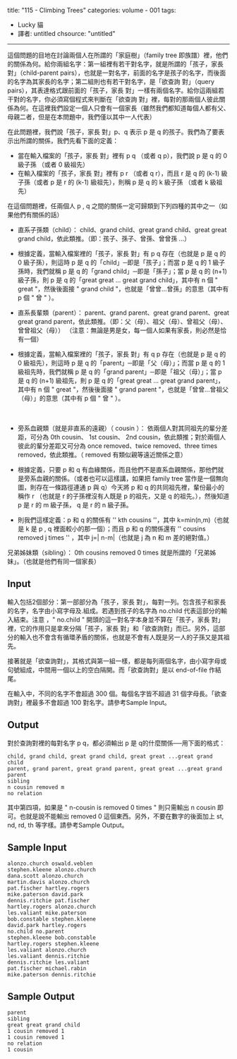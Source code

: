 title: "115 - Climbing Trees"
categories: volume - 001
tags:
- Lucky 貓
- 譯者: untitled
chsource: "untitled"
---

這個問題的目地在討論兩個人在所謂的「家庭樹」（family tree 即族譜）裡，他們的關係為何。給你兩組名字：第一組裡有若干對名字，就是所謂的「孩子，家長 對」（child-parent pairs），也就是一對名字，前面的名字是孩子的名字，而後面的名字為其家長的名字；第二組則也有若干對名字，是「欲查詢 對」（query pairs），其表達格式跟前面的「孩子，家長 對」一樣有兩個名字。給你這兩組若干對的名字，你必須寫個程式來判斷在「欲查詢 對」裡，每對的那兩個人彼此關係為何。在這裡我們設定一個人只會有一個家長（雖然我們都知道每個人都有父、母親二者，但是在本問題中，我們僅以其中一人代表）

在此問題裡，我們說「孩子，家長 對」p、q 表示 p 是 q 的孩子。我們為了要表示出所謂的關係，我們先看下面的定義：

* 當在輸入檔案的「孩子，家長 對」裡有 p q （或者 q p），我們說 p 是 q 的 0 級子孫 （或者 0 級祖先）
* 在輸入檔案的「孩子，家長 對」裡有 p r （或者 q r），而且 r 是 q 的 (k-1) 級子孫（或者 p 是 r 的 (k-1) 級祖先），則稱 p 是 q 的 k 級子孫 （或者 k 級祖先）

在這個問題裡，任兩個人 p , q 之間的關係一定可歸類到下列四種的其中之一（如果他們有關係的話）

* 直系子孫類（child）： child、grand child、great grand child、great great grand child，依此類推。（即：孩子、孫子、曾孫、曾曾孫 ...）

* 根據定義，當輸入檔案裡的「孩子，家長 對」有 p q 存在（也就是 p 是 q 的 0 級子孫），則這時 p 是 q 的「child」─即是「孩子」；而當 p 是 q 的 1 級子孫時，我們就稱 p 是 q 的「grand child」─即是「孫子」；當 p 是 q 的 (n+1) 級子孫，則 p 是 q 的「great great ... great grand child」，其中有 n 個 " great "，然後後面接 " grand child "，也就是「曾曾...曾孫」的意思（其中有 p 個 " 曾 " ）。

* 直系長輩類（parent）： parent、grand parent、great grand parent、great great grand parent，依此類推。（即：父（母）、祖父（母）、曾祖父（母）、曾曾祖父（母））
（注意：無論是男是女，每一個人如果有家長，則必然是恰有一個）

* 根據定義，當輸入檔案裡的「孩子，家長 對」有 q p 存在（也就是 p 是 q 的 0 級祖先），則這時 p 是 q 的「parent」─即是「父（母）」；而當 p 是 q 的 1 級祖先時，我們就稱 p 是 q 的「grand parent」─即是「祖父（母）」；當 p 是 q 的 (n+1) 級祖先，則 p 是 q 的「great great ... great grand parent」，其中有 n 個 " great "，然後後面接 " grand parent "，也就是「曾曾...曾祖父（母）」的意思（其中有 p 個 " 曾 " ）。

　
* 旁系血親類（就是非直系的遠親）（ cousin ）：
依兩個人對其同祖先的輩分差距，可分為 0th cousin、 1st cousin、 2nd cousin，依此類推；對於兩個人彼此的輩分差距又可分為 once removed、twice removed、three times removed，依此類推。（ removed 有類似親等遠近關係之意）

* 根據定義，只要 p 和 q 有血緣關係，而且他們不是直系血親關係，那他們就是旁系血親的關係。（或者也可以這樣講，如果把 family tree 當作是一個無向圖，則存在一條路徑連通 p 與 q）今天將 p 和 q 的共同祖先裡，輩份最小的稱作 r （也就是 r 的子孫裡沒有人既是 p 的祖先，又是 q 的祖先。），然後知道 p 是 r 的 m 級子孫， q 是 r 的 n 級子孫。

* 則我們這樣定義：p 和 q 的關係有 '' kth cousins ''，其中 k=min(n,m)（也就是 k 是 p , q 裡面較小的那一個）；而且 p 和 q 的關係還有 '' cousins removed j times '' ，其中 j=| n-m|（也就是 j 為 n 和 m 差的絕對值。）

兄弟姊妹類（sibling）： 0th cousins removed 0 times 就是所謂的「兄弟姊妹」。（也就是他們有同一個家長）

<!-- more -->

## Input ##

輸入包括2個部分：第一部部分為「孩子，家長 對」，每對一列。包含孩子和家長的名字，名字由小寫字母及.組成。若遇到孩子的名字為 no.child 代表這部分的輸入結束。注意 ，" no.child " 開頭的這一對名字本身並不算在「孩子，家長 對」裡，它的作用只是拿來分隔「孩子，家長 對」和「欲查詢對」而已。另外，這部分的輸入也不會含有循環矛盾的關係，也就是不會有人既是另一人的子孫又是其祖先。

接著就是「欲查詢對」，其格式與第一組一樣，都是每列兩個名字，由小寫字母或句號組成，中間用一個以上的空白隔開。而「欲查詢對」是以 end-of-file 作結尾。

在輸入中，不同的名字不會超過 300 個。每個名字皆不超過 31 個字母長。「欲查詢對」裡最多不會超過 100 對名字。請參考Sample Input。

## Output ##

對於查詢對裡的每對名字 p q，都必須輸出 p 是 q的什麼關係──用下面的格式：

    child, grand child, great grand child, great great ...great grand child
    parent, grand parent, great grand parent, great great ...great grand parent
    sibling
    n cousin removed m
    no relation

其中第四項，如果是 " n-cousin is removed 0 times " 則只需輸出 n cousin 即可。也就是說不能輸出 removed 0 這個東西。另外，不要在數字的後面加上 st, nd, rd, th 等字樣。請參考Sample Output。

## Sample Input ##

	alonzo.church oswald.veblen
	stephen.kleene alonzo.church
	dana.scott alonzo.church
	martin.davis alonzo.church
	pat.fischer hartley.rogers
	mike.paterson david.park
	dennis.ritchie pat.fischer
	hartley.rogers alonzo.church
	les.valiant mike.paterson
	bob.constable stephen.kleene
	david.park hartley.rogers
	no.child no.parent
	stephen.kleene bob.constable
	hartley.rogers stephen.kleene
	les.valiant alonzo.church
	les.valiant dennis.ritchie
	dennis.ritchie les.valiant
	pat.fischer michael.rabin
	mike.paterson dennis.ritchie

## Sample Output ##

	parent
	sibling
	great great grand child
	1 cousin removed 1
	1 cousin removed 1
	no relation
	1 cousin

